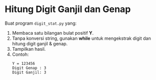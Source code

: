 # Hitung Digit Ganjil dan Genap

Buat program `digit_stat.py` yang:

1. Membaca satu bilangan bulat positif **Y**.
2. Tanpa konversi string, gunakan **while** untuk mengekstrak digit dan hitung digit ganjil & genap.
3. Tampilkan hasil.
4. Contoh:
    ```log
    Y = 123456
    Digit Genap : 3
    Digit Ganjil: 3
    ```
